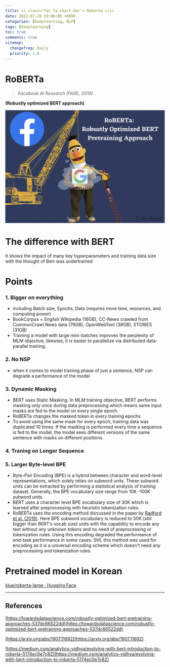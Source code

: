 ```yaml
---
title: <i class="far fa-chart-bar"> Roberta </i>
date: 2022-07-20 19:00:00 +0800
categories: [Deeplearning, NLP]
tags: [deeplearning]
toc: true
comments: true
sitemap:
  changefreq: daily
  priority: 1.0
---
```



# RoBERTa

> *Facebook AI Research (FAIR), 2019)*

**(Robustly optimized BERT approach)**

![](/assets/img/post/roberta/Untitled.png)

# The difference with BERT

It shows the impact of many key hyperparameters and training data size with the thought of Bert was undertrained

# Points

### 1. Bigger on everything

- including Batch size, Epochs, Data (requires more time, resources, and computing power)
- BookCorpus + English Wikipedia (16GB), CC-News crawled from CommonCrawl News data (76GB), OpenWebText (38GB), STORIES (31GB)
- Training a model with large mini-batches improves the perplexity of MLM objective, likewise, it is easier to parallelize via distributed data-parallel training.

### 2. No NSP

- when it comes to model training phase of just a sentence, NSP can degrade a performance of the model

### 3. Dynamic Masking

- BERT uses Static Masking. In MLM training objective, BERT performs masking only once during data preprocessing which means same input masks are fed to the model on every single epoch.
- RoBERTa changes the masked token in every training epochs
- To avoid using the same mask for every epoch, training data was duplicated 10 times. If the masking is performed every time a sequence is fed to the model, the model sees different versions of the same sentence with masks on different positions.

### 4. Traning on Longer Sequence

### 5. Larger Byte-level BPE

- Byte-Pair Encoding (BPE) is a hybrid between character and word-level representations, which solely relies on subword units. These subword units can be extracted by performing a statistical analysis of training dataset. Generally, the BPE vocabulary size range from 10K -100K subword units.
- BERT uses a character level BPE vocabulary size of 30K which is learned after preprocessing with heuristic tokenization rules.
- RoBERTa uses the encoding method discussed in the paper by [Radford et al. (2019)](https://www.techbooky.com/wp-content/uploads/2019/02/Better-Language-Models-and-Their-Implications.pdf). Here BPE subword vocabulary is reduced to 50K (still bigger than BERT’s vocab size) units with the capability to encode any text without any unknown tokens and no need of preprocessing or tokenization rules. Using this encoding degraded the performance of end-task performance in some cases. Still, this method was used for encoding as it is a universal encoding scheme which doesn't need any preprocessing and tokenization rules.

# Pretrained model in Korean

[klue/roberta-large · Hugging Face](https://huggingface.co/klue/roberta-large)

***

## References

[https://towardsdatascience.com/robustly-optimized-bert-pretraining-approaches-537dc66522dd](https://towardsdatascience.com/robustly-optimized-bert-pretraining-approaches-537dc66522dd)

[https://arxiv.org/abs/1907.11692](https://arxiv.org/abs/1907.11692)

[https://medium.com/analytics-vidhya/evolving-with-bert-introduction-to-roberta-5174ec0e7c82](https://medium.com/analytics-vidhya/evolving-with-bert-introduction-to-roberta-5174ec0e7c82)